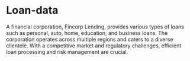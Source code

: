 # Loan-data
A financial corporation, Fincorp Lending, provides various types of loans such as personal, auto, home, education, and business loans. The corporation operates across multiple regions and caters to a diverse clientele. With a competitive market and regulatory challenges, efficient loan processing and risk management are crucial.
